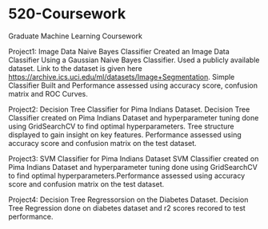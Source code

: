 # 520-Coursework
Graduate Machine Learning Coursework

Project1: Image Data Naive Bayes Classifier
Created an Image Data Classifier Using a Gaussian Naive Bayes Classifier. Used a publicly available dataset. Link to the dataset is given here https://archive.ics.uci.edu/ml/datasets/Image+Segmentation.
Simple Classifier Built and Performance assessed using accuracy score, confusion matrix and ROC Curves.

Project2: Decision Tree Classifier for Pima Indians Dataset.
Decision Tree Classifier created on Pima Indians Dataset and hyperparameter tuning done using GridSearchCV to find optimal hyperparameters. Tree structure displayed to gain insight on key features. Performance assessed using accuracy score and confusion matrix on the test dataset.

Project3: SVM Classifier for Pima Indians Dataset
SVM Classifier created on Pima Indians Dataset and hyperparameter tuning done using GridSearchCV to find optimal hyperparameters.Performance assessed using accuracy score and confusion matrix on the test dataset.

Project4: Decision Tree Regressorsion on the Diabetes Dataset.
Decision Tree Regression done on diabetes dataset and r2 scores recored to test performance. 
